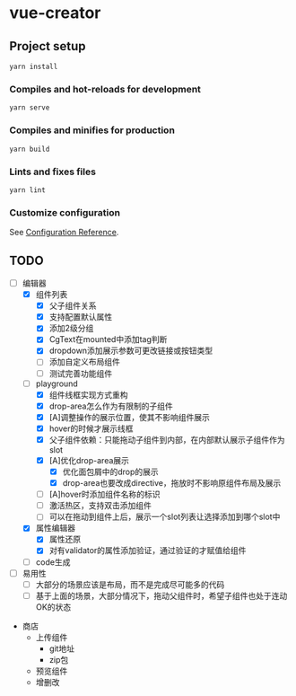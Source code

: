 # vue-creator

## Project setup
```
yarn install
```

### Compiles and hot-reloads for development
```
yarn serve
```

### Compiles and minifies for production
```
yarn build
```

### Lints and fixes files
```
yarn lint
```

### Customize configuration
See [Configuration Reference](https://cli.vuejs.org/config/).


## TODO

- [ ] 编辑器
    - [x] 组件列表
        - [x] 父子组件关系
        - [x] 支持配置默认属性
        - [x] 添加2级分组
        - [x] CgText在mounted中添加tag判断
        - [x] dropdown添加展示参数可更改链接或按钮类型
        - [ ] 添加自定义布局组件
        - [ ] 测试完善功能组件
    - [ ] playground
        - [x] 组件线框实现方式重构
        - [x] drop-area怎么作为有限制的子组件
        - [x] [A]调整操作的展示位置，使其不影响组件展示
        - [x] hover的时候才展示线框
        - [x] 父子组件依赖：只能拖动子组件到内部，在内部默认展示子组件作为slot
        - [x] [A]优化drop-area展示
            - [x] 优化面包屑中的drop的展示
            - [x] drop-area也要改成directive，拖放时不影响原组件布局及展示
        - [ ] [A]hover时添加组件名称的标识
        - [ ] 激活热区，支持双击添加组件
        - [ ] 可以在拖动到组件上后，展示一个slot列表让选择添加到哪个slot中
    - [x] 属性编辑器
        - [x] 属性还原
        - [x] 对有validator的属性添加验证，通过验证的才赋值给组件

    - [ ] code生成

- [ ] 易用性
    - [ ] 大部分的场景应该是布局，而不是完成尽可能多的代码
    - [ ] 基于上面的场景，大部分情况下，拖动父组件时，希望子组件也处于连动OK的状态

- 商店
    - 上传组件
        - git地址
        - zip包
    - 预览组件
    - 增删改